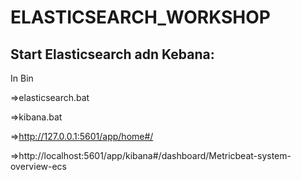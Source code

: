 # ELASTICSEARCH_WORKSHOP



Start Elasticsearch adn Kebana:
-----------------------------------

In Bin 

=>elasticsearch.bat

=>kibana.bat

=>http://127.0.0.1:5601/app/home#/

=>http://localhost:5601/app/kibana#/dashboard/Metricbeat-system-overview-ecs

